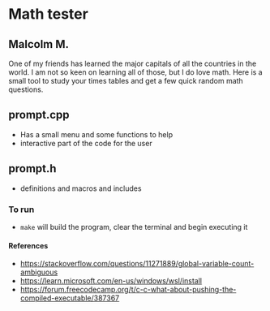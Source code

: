 # Math tester

## Malcolm M.

One of my friends has learned the major capitals of all the countries in the world.
I am not so keen on learning all of those, but I do love math.
Here is a small tool to study your times tables and get a few quick random math questions.

## prompt.cpp

- Has a small menu and some functions to help
- interactive part of the code for the user

## prompt.h

- definitions and macros and includes

### To run

- `make` will build the program, clear the terminal and begin executing it

#### References

- https://stackoverflow.com/questions/11271889/global-variable-count-ambiguous
- https://learn.microsoft.com/en-us/windows/wsl/install
- https://forum.freecodecamp.org/t/c-c-what-about-pushing-the-compiled-executable/387367
